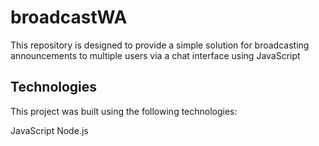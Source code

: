 # broadcastWA
This repository is designed to provide a simple solution for broadcasting announcements to multiple users via a chat interface using JavaScript

## Technologies
This project was built using the following technologies:

JavaScript
Node.js
